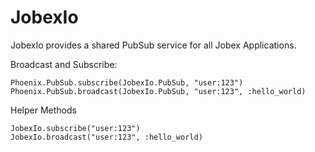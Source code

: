 # JobexIo

JobexIo provides a shared PubSub service for all Jobex Applications.

Broadcast and Subscribe:

    Phoenix.PubSub.subscribe(JobexIo.PubSub, "user:123")
    Phoenix.PubSub.broadcast(JobexIo.PubSub, "user:123", :hello_world)

Helper Methods

    JobexIo.subscribe("user:123")
    JobexIo.broadcast("user:123", :hello_world)
